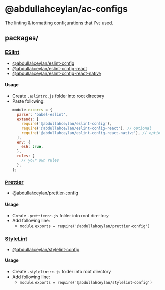 # @abdullahceylan/ac-configs

The linting & formatting configurations that I've used.

## packages/

### [ESlint](https://eslint.org/)

- [@abdullahceylan/eslint-config](packages/eslint-config)
- [@abdullahceylan/eslint-config-react](packages/eslint-config-react)
- [@abdullahceylan/eslint-config-react-native](packages/eslint-config-react-native)

#### Usage
- Create `.eslintrc.js` folder into root directory
- Paste following:
  ```js
  module.exports = {
    parser: 'babel-eslint',
    extends: [
      require('@abdullahceylan/eslint-config'),
      require('@abdullahceylan/eslint-config-react'), // optional
      require('@abdullahceylan/eslint-config-react-native'), // optional
    ],
    env: {
      es6: true,
    },
    rules: {
      // your own rules
    },
  };
  ```

### [Prettier](https://prettier.io/)

- [@abdullahceylan/prettier-config](packages/prettier-config)

#### Usage
- Create `.prettierrc.js` folder into root directory
- Add following line:
  - `module.exports = require('@abdullahceylan/prettier-config')`

### [StyleLint](https://stylelint.io)

- [@abdullahceylan/stylelint-config](packages/stylelint-config)

#### Usage
- Create `.stylelintrc.js` folder into root directory
- Add following line:
  - `module.exports = require('@abdullahceylan/stylelint-config')`